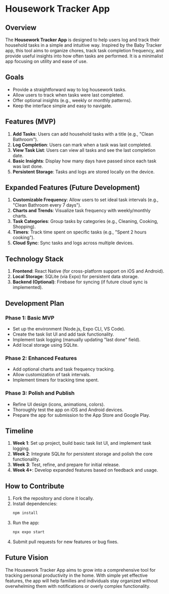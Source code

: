 # Housework Tracker App

## Overview
The **Housework Tracker App** is designed to help users log and track their household tasks in a simple and intuitive way. Inspired by the Baby Tracker app, this tool aims to organize chores, track task completion frequency, and provide useful insights into how often tasks are performed. It is a minimalist app focusing on utility and ease of use.

## Goals
- Provide a straightforward way to log housework tasks.
- Allow users to track when tasks were last completed.
- Offer optional insights (e.g., weekly or monthly patterns).
- Keep the interface simple and easy to navigate.

## Features (MVP)
1. **Add Tasks**: Users can add household tasks with a title (e.g., "Clean Bathroom").
2. **Log Completion**: Users can mark when a task was last completed.
3. **View Task List**: Users can view all tasks and see the last completion date.
4. **Basic Insights**: Display how many days have passed since each task was last done.
5. **Persistent Storage**: Tasks and logs are stored locally on the device.

## Expanded Features (Future Development)
1. **Customizable Frequency**: Allow users to set ideal task intervals (e.g., "Clean Bathroom every 7 days").
2. **Charts and Trends**: Visualize task frequency with weekly/monthly charts.
3. **Task Categories**: Group tasks by categories (e.g., Cleaning, Cooking, Shopping).
4. **Timers**: Track time spent on specific tasks (e.g., "Spent 2 hours cooking").
5. **Cloud Sync**: Sync tasks and logs across multiple devices.

## Technology Stack
1. **Frontend**: React Native (for cross-platform support on iOS and Android).
2. **Local Storage**: SQLite (via Expo) for persistent data storage.
3. **Backend (Optional)**: Firebase for syncing (if future cloud sync is implemented).

## Development Plan
### Phase 1: Basic MVP
- Set up the environment (Node.js, Expo CLI, VS Code).
- Create the task list UI and add task functionality.
- Implement task logging (manually updating "last done" field).
- Add local storage using SQLite.

### Phase 2: Enhanced Features
- Add optional charts and task frequency tracking.
- Allow customization of task intervals.
- Implement timers for tracking time spent.

### Phase 3: Polish and Publish
- Refine UI design (icons, animations, colors).
- Thoroughly test the app on iOS and Android devices.
- Prepare the app for submission to the App Store and Google Play.

## Timeline
1. **Week 1**: Set up project, build basic task list UI, and implement task logging.
2. **Week 2**: Integrate SQLite for persistent storage and polish the core functionality.
3. **Week 3**: Test, refine, and prepare for initial release.
4. **Week 4+**: Develop expanded features based on feedback and usage.

## How to Contribute
1. Fork the repository and clone it locally.
2. Install dependencies:
   ```bash
   npm install
   ```
3. Run the app:
   ```bash
   npx expo start
   ```
4. Submit pull requests for new features or bug fixes.

## Future Vision
The Housework Tracker App aims to grow into a comprehensive tool for tracking personal productivity in the home. With simple yet effective features, the app will help families and individuals stay organized without overwhelming them with notifications or overly complex functionality.